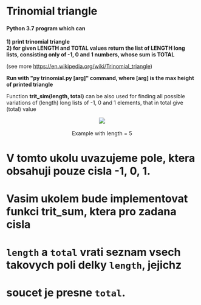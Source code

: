 # Trinomial triangle 
#### Python 3.7 program which can <br>
**1) print trinomial triangle** <br>
**2) for given LENGTH and TOTAL values return the list of LENGTH long lists, consisting only of -1, 0 and 1 numbers, whose sum is TOTAL**

(see more https://en.wikipedia.org/wiki/Trinomial_triangle)

**Run with "py trinomial.py [arg]" command, where [arg] is the max height of printed triangle**

Function **trit_sim(length, total)** can be also used for finding all possible variations of (length) long lists of -1, 0 and 1 elements, that in total give (total) value

<p align="center">
          <img src="https://wikimedia.org/api/rest_v1/media/math/render/svg/cc502b2cecdfb28fa8674bd32b3f1097ce6451be">
          <br><br>
          Example with length = 5
</p>


# V tomto ukolu uvazujeme pole, ktera obsahuji pouze cisla -1, 0, 1.
# Vasim ukolem bude implementovat funkci trit_sum, ktera pro zadana cisla
# `length` a `total` vrati seznam vsech takovych poli delky `length`, jejichz
# soucet je presne `total`.
